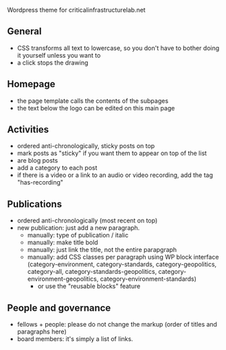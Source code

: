 Wordpress theme for criticalinfrastructurelab.net

## General

- CSS transforms all text to lowercase, so you don't have to bother doing it yourself unless you want to
- a click stops the drawing

## Homepage

- the page template calls the contents of the subpages
- the text below the logo can be edited on this main page

## Activities

- ordered anti-chronologically, sticky posts on top
- mark posts as "sticky" if you want them to appear on top of the list
- are blog posts
- add a category to each post
- if there is a video or a link to an audio or video recording, add the tag "has-recording"

## Publications

- ordered anti-chronologically (most recent on top)
- new publication: just add a new paragraph.
  - manually: type of publication / italic
  - manually: make title bold
  - manually: just link the title, not the entire parapgraph
  - manually: add CSS classes per paragraph using WP block interface (category-environment, category-standards, category-geopolitics, category-all, category-standards-geopolitics, category-environment-geopolitics, category-environment-standards)
    - or use the "reusable blocks" feature

## People and governance

- fellows + people: please do not change the markup (order of titles and paragraphs here)
- board members: it's simply a list of links.
